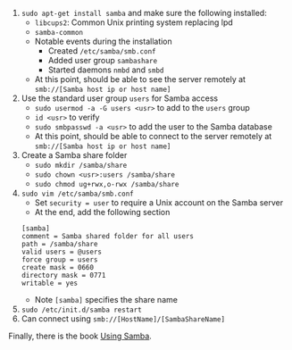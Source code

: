 1. `sudo apt-get install samba` and make sure the following installed:
    * `libcups2`: Common Unix printing system replacing lpd
    * `samba-common`
    * Notable events during the installation
        * Created `/etc/samba/smb.conf`
        * Added user group `sambashare`
        * Started daemons `nmbd` and `smbd`
    * At this point, should be able to see the server remotely at `smb://[Samba host ip or host name]`
2. Use the standard user group `users` for Samba access
    * `sudo usermod -a -G users <usr>` to add <usr> to the `users` group
    * `id <usr>` to verify
    * `sudo smbpasswd -a <usr>` to add the user to the Samba database
    * At this point, should be able to connect to the server remotely at `smb://[Samba host ip or host name]`
3. Create a Samba share folder
    * `sudo mkdir /samba/share`
    * `sudo chown <usr>:users /samba/share`
    * `sudo chmod ug+rwx,o-rwx /samba/share`
4. `sudo vim /etc/samba/smb.conf`
    * Set `security = user` to require a Unix account on the Samba server
    * At the end, add the following section
    ```
    [samba]
    comment = Samba shared folder for all users
    path = /samba/share
    valid users = @users
    force group = users
    create mask = 0660
    directory mask = 0771
    writable = yes
    ```
    * Note `[samba]` specifies the share name
5. `sudo /etc/init.d/samba restart`
6. Can connect using `smb://[HostName]/[SambaShareName]`

Finally, there is the book [Using Samba](https://www.samba.org/samba/docs/using_samba/toc.html).
